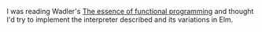 I was reading Wadler's [The essence of functional programming](https://wiki.ittc.ku.edu/lambda/images/1/12/Wadler_-_The_essence_of_functional_programming_(1992).pdf)
and thought I'd try to implement the interpreter described and its variations in Elm.
